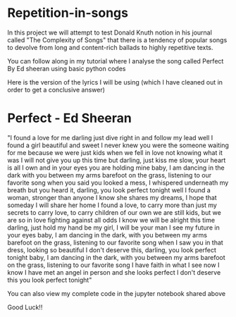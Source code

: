 # Repetition-in-songs
In this project we will attempt to test Donald Knuth notion in his journal called "The Complexity of Songs" that there is a  tendency of popular songs to devolve from long and content-rich ballads to highly repetitive texts. 

You can follow along in my tutorial where I analyse the song called Perfect By Ed sheeran using basic python codes

Here is the version of the lyrics I will be using (which I have cleaned out in order to get a conclusive answer)

 # Perfect  - Ed Sheeran
 
 "I found a love for me darling just dive right in and follow my lead
 well I found a girl beautiful and sweet I never knew you were the someone waiting for me
 because we were just kids when we fell in love not knowing what it was I will not give you up this time
 but darling, just kiss me slow, your heart is all I own and in your eyes you are holding mine
 baby, I am dancing in the dark with you between my arms barefoot on the grass, listening to our favorite song
 when you said you looked a mess, I whispered underneath my breath but you heard it, darling, you look perfect tonight
 well I found a woman, stronger than anyone I know she shares my dreams, I hope that someday I will share her home
 I found a love, to carry more than just my secrets to carry love, to carry children of our own
 we are still kids, but we are so in love fighting against all odds I know we will be alright this time
 darling, just hold my hand be my girl, I will be your man I see my future in your eyes
 baby, I am dancing in the dark, with you between my arms barefoot on the grass, listening to our favorite song
 when I saw you in that dress, looking so beautiful I don't deserve this, darling, you look perfect tonight
 baby, I am dancing in the dark, with you between my arms barefoot on the grass, listening to our favorite song
 I have faith in what I see now I know I have met an angel in person and she looks perfect I don't deserve this
 you look perfect tonight"
 
 You can also view my complete code in the jupyter notebook shared above
 
 
 Good Luck!!
